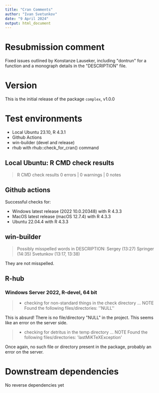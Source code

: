 ```yaml
---
title: "Cran Comments"
author: "Ivan Svetunkov"
date: "9 April 2024"
output: html_document
---
```


# Resubmission comment
Fixed issues outlined by Konstanze Lauseker, including "dontrun" for a function and a monograph details in the "DESCRIPTION" file.


# Version
This is the initial release of the package `complex`, v1.0.0


# Test environments
* Local Ubuntu 23.10, R 4.3.1
* Github Actions
* win-builder (devel and release)
* rhub with rhub::check_for_cran() command


## Local Ubuntu: R CMD check results
>R CMD check results
>0 errors | 0 warnings | 0 notes


## Github actions
Successful checks for:

- Windows latest release (2022 10.0.20348) with R 4.3.3
- MacOS latest release (macOS 12.7.4) with R 4.3.3
- Ubuntu 22.04.4 with R 4.3.3


## win-builder
>Possibly misspelled words in DESCRIPTION:
>  Sergey (13:27)
>  Springer (14:35)
>  Svetunkov (13:17, 13:38)

They are not misspelled.


## R-hub
### Windows Server 2022, R-devel, 64 bit
>* checking for non-standard things in the check directory ... NOTE
>Found the following files/directories:
>  ''NULL''

This is absurd! There is no file/directory "NULL" in the project. This seems like an error on the server side.

>* checking for detritus in the temp directory ... NOTE
>Found the following files/directories:
>  'lastMiKTeXException'

Once again, no such file or directory present in the package, probably an error on the server.

# Downstream dependencies
No reverse dependencies yet
